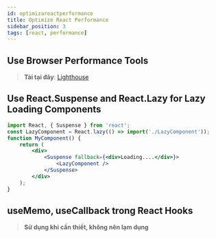 ```yaml
---
id: optimizareactperformance
title: Optimize React Performance
sidebar_position: 3
tags: [react, performance]
---
```


## Use Browser Performance Tools

> **Tải tại đây**: [Lighthouse](https://chrome.google.com/webstore/detail/lighthouse/blipmdconlkpinefehnmjammfjpmpbjk?hl=en)

## Use React.Suspense and React.Lazy for Lazy Loading Components

```jsx
import React, { Suspense } from 'react';
const LazyComponent = React.lazy(() => import('./LazyComponent'));
function MyComponent() {
    return (
        <div>
            <Suspense fallback={<div>Loading....</div>}>
                <LazyComponent />
            </Suspense>
        </div>
    );
}
```

## useMemo, useCallback trong React Hooks

> **Sử dụng khi cần thiết, không nên lạm dụng**
